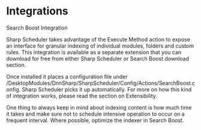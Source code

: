 # Integrations

Search Boost Integration

Sharp Scheduler takes advantage of the Execute Method action to expose an interface for granular indexing of individual modules, folders and custom rules. This integration is available as a separate extension that you can download for free from either Sharp Scheduler or Search Boost download section. 

Once installed it places a configuration file under /DesktopModules/DnnSharp/SharpScheduler/Config/Actions/SearchBoost.config. Sharp Scheduler picks it up automatically. For more on how this kind of integration works, please read the section on Extensibility. 

One thing to always keep in mind about indexing content is how much time it takes and make sure not to schedule intensive operation to occur on a frequent interval. Where possible, optimize the indexer in Search Boost.

